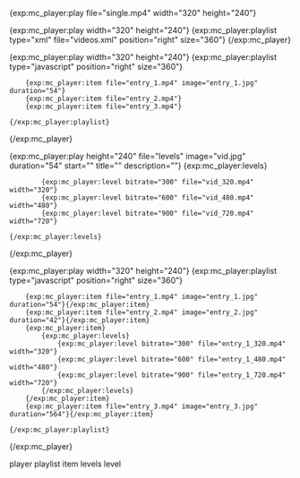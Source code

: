 <!-- Single file: -->
{exp:mc_player:play file="single.mp4" width="320" height="240"}


<!-- XML Playlist -->
{exp:mc_player:play width="320" height="240"}
	{exp:mc_player:playlist type="xml" file="videos.xml" position="right" size="360"}
{/exp:mc_player}


<!-- Javascript Playlist -->
{exp:mc_player:play width="320" height="240"}
	{exp:mc_player:playlist type="javascript" position="right" size="360"}

		{exp:mc_player:item file="entry_1.mp4" image="entry_1.jpg" duration="54"}
		{exp:mc_player:item file="entry_2.mp4"}
		{exp:mc_player:item file="entry_3.mp4"}

	{/exp:mc_player:playlist}
{/exp:mc_player}


 <!-- File with levels -->
{exp:mc_player:play height="240" file="levels" image="vid.jpg" duration="54" start="" title="" description=""}
	{exp:mc_player:levels}
	
			{exp:mc_player:level bitrate="300" file="vid_320.mp4" width="320"}
			{exp:mc_player:level bitrate="600" file="vid_480.mp4" width="480"}
			{exp:mc_player:level bitrate="900" file="vid_720.mp4" width="720"}

	{/exp:mc_player:levels}
{/exp:mc_player}


 <!--
	JS playlist with files & levels
	If any tag is used as a pair instead of a single tag, all tags of that type have to be pairs.
-->
{exp:mc_player:play width="320" height="240"}
	{exp:mc_player:playlist type="javascript" position="right" size="360"}

		{exp:mc_player:item file="entry_1.mp4" image="entry_1.jpg" duration="54"}{/exp:mc_player:item}
		{exp:mc_player:item file="entry_2.mp4" image="entry_2.jpg" duration="42"}{/exp:mc_player:item}
		{exp:mc_player:item}
			{exp:mc_player:levels}
				{exp:mc_player:level bitrate="300" file="entry_1_320.mp4" width="320"}
				{exp:mc_player:level bitrate="600" file="entry_1_480.mp4" width="480"}
				{exp:mc_player:level bitrate="900" file="entry_1_720.mp4" width="720"}
			{/exp:mc_player:levels}
		{/exp:mc_player:item}
		{exp:mc_player:item file="entry_3.mp4" image="entry_3.jpg" duration="564"}{/exp:mc_player:item}

	{/exp:mc_player:playlist}
{/exp:mc_player}



player
	playlist
		item
	levels
		level